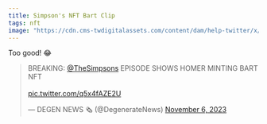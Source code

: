 ```yaml
---
title: Simpson's NFT Bart Clip
tags: nft
image: "https://cdn.cms-twdigitalassets.com/content/dam/help-twitter/x/x_sharing_card.png.twimg.768.png"
---
```


Too good! 😂

<blockquote class="twitter-tweet"><p lang="en" dir="ltr">BREAKING: <a href="https://twitter.com/TheSimpsons?ref_src=twsrc%5Etfw">@TheSimpsons</a> EPISODE SHOWS HOMER MINTING BART NFT<br><br> <a href="https://t.co/q5x4fAZE2U">pic.twitter.com/q5x4fAZE2U</a></p>&mdash; DEGEN NEWS 🗞️ (@DegenerateNews) <a href="https://twitter.com/DegenerateNews/status/1721338019930591653?ref_src=twsrc%5Etfw">November 6, 2023</a></blockquote> <script async src="https://platform.twitter.com/widgets.js" charset="utf-8"></script>
